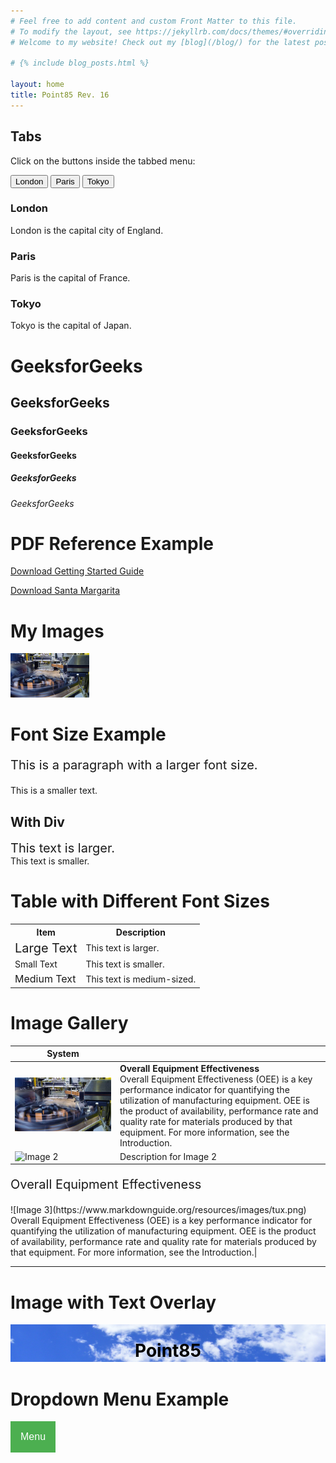 ```yaml
---
# Feel free to add content and custom Front Matter to this file.
# To modify the layout, see https://jekyllrb.com/docs/themes/#overriding-theme-defaults
# Welcome to my website! Check out my [blog](/blog/) for the latest posts.

# {% include blog_posts.html %}

layout: home
title: Point85 Rev. 16
---
```



<h2>Tabs</h2>
<p>Click on the buttons inside the tabbed menu:</p>

<div class="tab">
  <button class="tablinks" onclick="openCity(event, 'London')">London</button>
  <button class="tablinks" onclick="openCity(event, 'Paris')">Paris</button>
  <button class="tablinks" onclick="openCity(event, 'Tokyo')">Tokyo</button>
</div>

<div id="London" class="tabcontent">
  <h3>London</h3>
  <p>London is the capital city of England.</p>
</div>

<div id="Paris" class="tabcontent">
  <h3>Paris</h3>
  <p>Paris is the capital of France.</p> 
</div>

<div id="Tokyo" class="tabcontent">
  <h3>Tokyo</h3>
  <p>Tokyo is the capital of Japan.</p>
</div>

<script>
function openCity(evt, cityName) {
  var i, tabcontent, tablinks;
  tabcontent = document.getElementsByClassName("tabcontent");
  for (i = 0; i < tabcontent.length; i++) {
    tabcontent[i].style.display = "none";
  }
  tablinks = document.getElementsByClassName("tablinks");
  for (i = 0; i < tablinks.length; i++) {
    tablinks[i].className = tablinks[i].className.replace(" active", "");
  }
  document.getElementById(cityName).style.display = "block";
  evt.currentTarget.className += " active";
}
</script>

<h1>GeeksforGeeks</h1>
<h2>GeeksforGeeks</h2>
<h3>GeeksforGeeks</h3>
<h4>GeeksforGeeks</h4>
<h5>GeeksforGeeks</h5>
<h6>GeeksforGeeks</h6>

# PDF Reference Example

<a href="https://github.com/point85/OEE-Designer/blob/master/docs/Point85 OEE Getting Started Guide.pdf" target="_blank">Download Getting Started Guide</a>

<a href="resources/files/Santa Margarita.zip">Download Santa Margarita</a>

# My Images

<img src="resources/images/FactoryEquipment.jpg" alt="Image" style="width:25%;">

# Font Size Example

<p style="font-size: 20px;">This is a paragraph with a larger font size.</p>

<span style="font-size: 14px;">This is a smaller text.</span>

## With Div

<div style="font-size: 20px;">
  This text is larger.
</div>

<div style="font-size: 14px;">
  This text is smaller.
</div>

# Table with Different Font Sizes

<table>
  <tr>
    <th>Item</th>
    <th>Description</th>
  </tr>
  <tr>
    <td><span style="font-size: 20px;">Large Text</span></td>
    <td>This text is larger.</td>
  </tr>
  <tr>
    <td><span style="font-size: 14px;">Small Text</span></td>
    <td>This text is smaller.</td>
  </tr>
  <tr>
    <td><span style="font-size: 16px;">Medium Text</span></td>
    <td>This text is medium-sized.</td>
  </tr>
</table>



# Image Gallery

| System |  |
|-------|-------------|
| ![Image 1](resources/images/FactoryEquipment.jpg) | **Overall Equipment Effectiveness** <br> Overall Equipment Effectiveness (OEE) is a key performance indicator for quantifying the utilization of manufacturing equipment. OEE is the product of availability, performance rate and quality rate for materials produced by that equipment. For more information, see the Introduction.|
| ![Image 2](https://www.markdownguide.org/resources/images/tux.png) | Description for Image 2 |

<p style="font-size: 20px;">Overall Equipment Effectiveness</p> 
![Image 3](https://www.markdownguide.org/resources/images/tux.png) Overall Equipment Effectiveness (OEE) is a key performance indicator for quantifying the utilization of manufacturing equipment. OEE is the product of availability, performance rate and quality rate for materials produced by that equipment. For more information, see the Introduction.|

---

# Image with Text Overlay

<div style="position: relative; text-align: center; color: black;">
  <img src="resources/images/clouds4-cropped.jpg" alt="cloud image" style="width:100%; height: 60px;">
  <div style="position: absolute; top: 50%; left: 50%; transform: translate(-50%, -50%);">
    <h1>Point85</h1>
  </div>
</div>


# Dropdown Menu Example

<div class="dropdown">
  <button class="dropbtn">Menu</button>
  <div class="dropdown-content">
    <a href="index.html">Home</a>
    <a href="about.html">About</a>
    <a href="blog.html">Blog</a>
    <a href="contact.html">Contact</a>
  </div>
</div>

<style>
  .dropdown {
    position: relative;
    display: inline-block;
  }

  .dropbtn {
    background-color: #4CAF50;
    color: white;
    padding: 16px;
    font-size: 16px;
    border: none;
    cursor: pointer;
  }

  .dropdown-content {
    display: none;
    position: absolute;
    background-color: #f9f9f9;
    min-width: 160px;
    box-shadow: 0px 8px 16px 0px rgba(0,0,0,0.2);
    z-index: 1;
  }

  .dropdown-content a {
    color: black;
    padding: 12px 16px;
    text-decoration: none;
    display: block;
  }

  .dropdown-content a:hover {
    background-color: #f1f1f1;
  }

  .dropdown:hover .dropdown-content {
    display: block;
  }

  .dropdown:hover .dropbtn {
    background-color: #3e8e41;
  }
</style>


